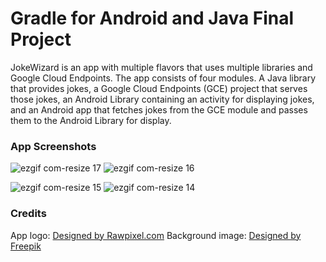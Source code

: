 # Gradle for Android and Java Final Project

JokeWizard is an app with multiple flavors that uses multiple libraries and Google Cloud Endpoints. The app consists of four modules. A Java library that provides jokes, a Google Cloud Endpoints (GCE) project that serves those jokes, an Android Library containing an activity for displaying jokes, and an Android app that fetches jokes from the GCE module and passes them to the Android Library for display.

### App Screenshots
![ezgif com-resize 17](https://user-images.githubusercontent.com/5392993/50538876-ff725f00-0b9c-11e9-8aee-00ef90ed8859.png)  ![ezgif com-resize 16](https://user-images.githubusercontent.com/5392993/50538872-f5e8f700-0b9c-11e9-8e51-1837954c6c45.png)

![ezgif com-resize 15](https://user-images.githubusercontent.com/5392993/50538869-e9649e80-0b9c-11e9-9bc7-3100f9405fd8.png)  ![ezgif com-resize 14](https://user-images.githubusercontent.com/5392993/50538871-e9649e80-0b9c-11e9-8a05-f155660d3930.png)

### Credits

App logo: <a href='https://www.freepik.com/free-photo/adorable-white-bulldog-puppy-portrait_3532493.htm'>Designed by Rawpixel.com</a>
Background image: <a href='https://www.freepik.com/free-vector/hand-drawn-pug-with-glasses_1356853.htm'>Designed by Freepik</a>
